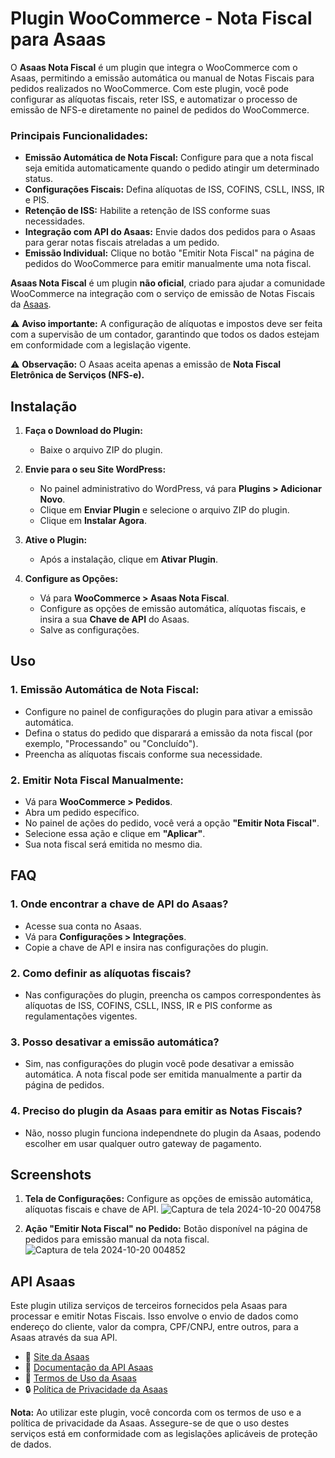 # Plugin WooCommerce - Nota Fiscal para Asaas

O **Asaas Nota Fiscal** é um plugin que integra o WooCommerce com o Asaas, permitindo a emissão automática ou manual de Notas Fiscais para pedidos realizados no WooCommerce. 
Com este plugin, você pode configurar as alíquotas fiscais, reter ISS, e automatizar o processo de emissão de NFS-e diretamente no painel de pedidos do WooCommerce.

### Principais Funcionalidades:
- **Emissão Automática de Nota Fiscal:** Configure para que a nota fiscal seja emitida automaticamente quando o pedido atingir um determinado status.
- **Configurações Fiscais:** Defina alíquotas de ISS, COFINS, CSLL, INSS, IR e PIS.
- **Retenção de ISS:** Habilite a retenção de ISS conforme suas necessidades.
- **Integração com API do Asaas:** Envie dados dos pedidos para o Asaas para gerar notas fiscais atreladas a um pedido.
- **Emissão Individual:** Clique no botão "Emitir Nota Fiscal" na página de pedidos do WooCommerce para emitir manualmente uma nota fiscal.

**Asaas Nota Fiscal** é um plugin **não oficial**, criado para ajudar a comunidade WooCommerce na integração com o serviço de emissão de Notas Fiscais da [Asaas](https://asaas.com).

⚠ **Aviso importante:** A configuração de alíquotas e impostos deve ser feita com a supervisão de um contador, garantindo que todos os dados estejam em conformidade com a legislação vigente.

⚠ **Observação:** O Asaas aceita apenas a emissão de **Nota Fiscal Eletrônica de Serviços (NFS-e).**

## Instalação

1. **Faça o Download do Plugin:**
   - Baixe o arquivo ZIP do plugin.

2. **Envie para o seu Site WordPress:**
   - No painel administrativo do WordPress, vá para **Plugins > Adicionar Novo**.
   - Clique em **Enviar Plugin** e selecione o arquivo ZIP do plugin.
   - Clique em **Instalar Agora**.

3. **Ative o Plugin:**
   - Após a instalação, clique em **Ativar Plugin**.

4. **Configure as Opções:**
   - Vá para **WooCommerce > Asaas Nota Fiscal**.
   - Configure as opções de emissão automática, alíquotas fiscais, e insira a sua **Chave de API** do Asaas.
   - Salve as configurações.

## Uso

### 1. Emissão Automática de Nota Fiscal:
   - Configure no painel de configurações do plugin para ativar a emissão automática.
   - Defina o status do pedido que disparará a emissão da nota fiscal (por exemplo, "Processando" ou "Concluído").
   - Preencha as alíquotas fiscais conforme sua necessidade.

### 2. Emitir Nota Fiscal Manualmente:
   - Vá para **WooCommerce > Pedidos**.
   - Abra um pedido específico.
   - No painel de ações do pedido, você verá a opção **"Emitir Nota Fiscal"**.
   - Selecione essa ação e clique em **"Aplicar"**.
   - Sua nota fiscal será emitida no mesmo dia.

## FAQ

### 1. Onde encontrar a chave de API do Asaas?

   - Acesse sua conta no Asaas.
   - Vá para **Configurações > Integrações**.
   - Copie a chave de API e insira nas configurações do plugin.

### 2. Como definir as alíquotas fiscais?

   - Nas configurações do plugin, preencha os campos correspondentes às alíquotas de ISS, COFINS, CSLL, INSS, IR e PIS conforme as regulamentações vigentes.

### 3. Posso desativar a emissão automática?

   - Sim, nas configurações do plugin você pode desativar a emissão automática. A nota fiscal pode ser emitida manualmente a partir da página de pedidos.

### 4. Preciso do plugin da Asaas para emitir as Notas Fiscais?

   - Não, nosso plugin funciona independnete do plugin da Asaas, podendo escolher em usar qualquer outro gateway de pagamento.

## Screenshots

1. **Tela de Configurações:**
Configure as opções de emissão automática, alíquotas fiscais e chave de API.
![Captura de tela 2024-10-20 004758](https://github.com/user-attachments/assets/bbe3e207-90da-4d8d-8b59-9608917aa5d7)

2. **Ação "Emitir Nota Fiscal" no Pedido:**
Botão disponível na página de pedidos para emissão manual da nota fiscal.
![Captura de tela 2024-10-20 004852](https://github.com/user-attachments/assets/bf6d0d90-d431-4524-893a-fd88b7856ea6)


## API Asaas

Este plugin utiliza serviços de terceiros fornecidos pela Asaas para processar e emitir Notas Fiscais. 
Isso envolve o envio de dados como endereço do cliente, valor da compra, CPF/CNPJ, entre outros, para a Asaas através da sua API.

- 🔗 [Site da Asaas](https://asaas.com)  
- 📄 [Documentação da API Asaas](https://docs.asaas.com/)  
- 📜 [Termos de Uso da Asaas](https://ajuda.asaas.com/pt-BR/articles/102021-termos-e-condicoes-de-uso)  
- 🔒 [Política de Privacidade da Asaas](https://ajuda.asaas.com/pt-BR/articles/102029-politica-de-privacidade)

**Nota:** Ao utilizar este plugin, você concorda com os termos de uso e a política de privacidade da Asaas. Assegure-se de que o uso destes serviços está em conformidade com as legislações aplicáveis de proteção de dados.
